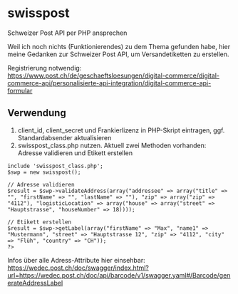 # swisspost
Schweizer Post API per PHP ansprechen

Weil ich noch nichts (Funktionierendes) zu dem Thema gefunden habe, hier meine Gedanken zur Schweizer Post API, um Versandetiketten zu erstellen.

Registrierung notwendig:
https://www.post.ch/de/geschaeftsloesungen/digital-commerce/digital-commerce-api/personalisierte-api-integration/digital-commerce-api-formular
 
## Verwendung

1. client_id, client_secret und Frankierlizenz in PHP-Skript eintragen, ggf. Standardabsender aktualisieren
2. swisspost_class.php nutzen. Aktuell zwei Methoden vorhanden: Adresse validieren und Etikett erstellen

```<?php
include 'swisspost_class.php';
$swp = new swisspost();

// Adresse validieren
$result = $swp->validateAddress(array("addressee" => array("title" => "", "firstName" => "", "lastName" => ""), "zip" => array("zip" => "4112"), "logisticLocation" => array("house" => array("street" => "Hauptstrasse", "houseNumber" => 18))));

// Etikett erstellen
$result = $swp->getLabel(array("firstName" => "Max", "name1" => "Mustermann", "street" => "Hauptstrasse 12", "zip" => "4112", "city" => "Flüh", "country" => "CH"));
?>
```

Infos über alle Adress-Attribute hier einsehbar: https://wedec.post.ch/doc/swagger/index.html?url=https://wedec.post.ch/doc/api/barcode/v1/swagger.yaml#/Barcode/generateAddressLabel

